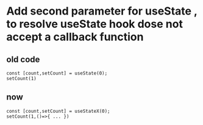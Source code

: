 # Add second parameter for useState , to resolve useState hook dose not accept a callback function

## old code
```
const [count,setCount] = useState(0);
setCount(1)
```
## now
```
const [count,setCount] = useStateX(0);
setCount(1,()=>{ ... })
```
